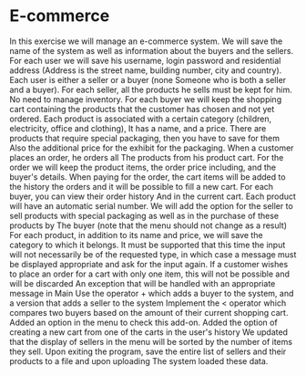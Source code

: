 # E-commerce

In this exercise we will manage an e-commerce system. We will save the name of the system as well as information about the buyers and
the sellers. For each user we will save his username, login password and residential address
(Address is the street name, building number, city and country). Each user is either a seller or a buyer (none
Someone who is both a seller and a buyer).
For each seller, all the products he sells must be kept for him.
No need to manage inventory. For each buyer we will keep the shopping cart containing the products
that the customer has chosen and not yet ordered. Each product is associated with a certain category (children, electricity, office and clothing),
It has a name, and a price. There are products that require special packaging, then you have to save for them
Also the additional price for the exhibit for the packaging. When a customer places an order, he orders all
The products from his product cart. For the order we will keep the product items, the order price
including, and the buyer's details. When paying for the order, the cart items will be added to the history
the orders and it will be possible to fill a new cart. For each buyer, you can view their order history
And in the current cart. 
Each product will have an automatic serial number.
 We will add the option for the seller to sell products with special packaging as well as in the purchase of these products by
The buyer (note that the menu should not change as a result)
 For each product, in addition to its name and price, we will save the category to which it belongs.
 It must be supported that this time the input will not necessarily be of the requested type, in which case a message must be displayed
appropriate and ask for the input again.
 If a customer wishes to place an order for a cart with only one item, this will not be possible and will be discarded
An exception that will be handled with an appropriate message in Main
 Use the operator + which adds a buyer to the system, and a version that adds a seller to the system
 Implement the < operator which compares two buyers based on the amount of their current shopping cart.
Added an option in the menu to check this add-on.
 Added the option of creating a new cart from one of the carts in the user's history
 We updated that the display of sellers in the menu will be sorted by the number of items they sell.
Upon exiting the program, save the entire list of sellers and their products to a file and upon uploading
The system loaded these data.
